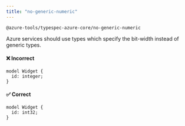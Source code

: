 ```yaml
---
title: "no-generic-numeric"
---
```


```text title="Full name"
@azure-tools/typespec-azure-core/no-generic-numeric
```

Azure services should use types which specify the bit-width instead of generic types.

#### ❌ Incorrect

```tsp
model Widget {
  id: integer;
}
```

#### ✅ Correct

```tsp
model Widget {
  id: int32;
}
```
